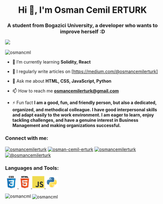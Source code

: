 <h1 align="center">Hi 👋, I'm Osman Cemil ERTURK</h1>
<h3 align="center">A student from Bogazici University, a developer who wants to improve herself :D</h3>
<img align=“right” width=“400” src=“https://media0.giphy.com/media/RbDKaczqWovIugyJmW/200.gif”>

<p align="left"> <img src="https://komarev.com/ghpvc/?username=osmancml&label=Profile%20views&color=0e75b6&style=flat" alt="osmancml" /> </p>

- 🌱 I’m currently learning **Solidity, React**

- 📝 I regularly write articles on [https://medium.com/@osmancemilerturk]

- 💬 Ask me about **HTML, CSS, JavaScript, Python**

- 📫 How to reach me **osmancemilerturk@gmail.com**

- ⚡ Fun fact **I am a good, fun, and friendly person, but also a dedicated, organized, and methodical colleague. I have good interpersonal skills and adapt easily to the work environment. I am eager to learn, enjoy tackling challenges, and have a genuine interest in Business Management and making organizations successful.**

<h3 align="left">Connect with me:</h3>
<p align="left">
<a href="https://linkedin.com/in/osmancemilerturk" target="blank"><img align="center" src="https://raw.githubusercontent.com/rahuldkjain/github-profile-readme-generator/master/src/images/icons/Social/linked-in-alt.svg" alt="osmancemilerturk" height="30" width="40" /></a>
<a href="https://stackoverflow.com/users/osman-cemil-erturk" target="blank"><img align="center" src="https://raw.githubusercontent.com/rahuldkjain/github-profile-readme-generator/master/src/images/icons/Social/stack-overflow.svg" alt="osman-cemil-erturk" height="30" width="40" /></a>
<a href="https://instagram.com/osmancemilerturk" target="blank"><img align="center" src="https://raw.githubusercontent.com/rahuldkjain/github-profile-readme-generator/master/src/images/icons/Social/instagram.svg" alt="osmancemilerturk" height="30" width="40" /></a>
<a href="https://medium.com/@osmancemilerturk" target="blank"><img align="center" src="https://raw.githubusercontent.com/rahuldkjain/github-profile-readme-generator/master/src/images/icons/Social/medium.svg" alt="@osmancemilerturk" height="30" width="40" /></a>
</p>

<h3 align="left">Languages and Tools:</h3>
<p align="left"> <a href="https://www.w3schools.com/css/" target="_blank" rel="noreferrer"> <img src="https://raw.githubusercontent.com/devicons/devicon/master/icons/css3/css3-original-wordmark.svg" alt="css3" width="40" height="40"/> </a> <a href="https://www.w3.org/html/" target="_blank" rel="noreferrer"> <img src="https://raw.githubusercontent.com/devicons/devicon/master/icons/html5/html5-original-wordmark.svg" alt="html5" width="40" height="40"/> </a> <a href="https://developer.mozilla.org/en-US/docs/Web/JavaScript" target="_blank" rel="noreferrer"> <img src="https://raw.githubusercontent.com/devicons/devicon/master/icons/javascript/javascript-original.svg" alt="javascript" width="40" height="40"/> </a> <a href="https://www.python.org" target="_blank" rel="noreferrer"> <img src="https://raw.githubusercontent.com/devicons/devicon/master/icons/python/python-original.svg" alt="python" width="40" height="40"/> </a> </p>

<p><img align="left" src="https://github-readme-stats.vercel.app/api/top-langs?username=osmancml&show_icons=true&locale=en&layout=compact" alt="osmancml" /></p>

<p>&nbsp;<img align="center" src="https://github-readme-stats.vercel.app/api?username=osmancml&show_icons=true&locale=en" alt="osmancml" /></p>
